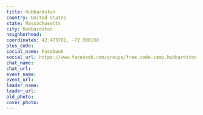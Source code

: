 ```yaml
---
title: Hubbardston
country: United States
state: Massachusetts
city: Hubbardston
neighborhood: 
coordinates: 42.473701, -72.006188
plus_code:
social_name: Facebook
social_url: https://www.facebook.com/groups/free.code.camp.hubbardston
chat_name:
chat_url:
event_name:
event_url:
leader_name:
leader_url:
old_photo: 
cover_photo:
---
```

